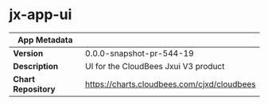 # jx-app-ui

|App Metadata||
|---|---|
| **Version** | 0.0.0-snapshot-pr-544-19 |
| **Description** | UI for the CloudBees Jxui V3 product |
| **Chart Repository** | https://charts.cloudbees.com/cjxd/cloudbees |
